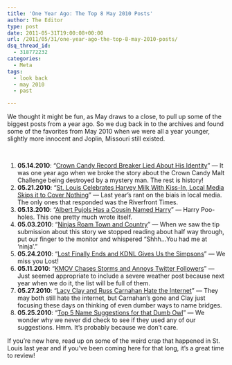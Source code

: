 ```yaml
---
title: 'One Year Ago: The Top 8 May 2010 Posts'
author: The Editor
type: post
date: 2011-05-31T19:00:08+00:00
url: /2011/05/31/one-year-ago-the-top-8-may-2010-posts/
dsq_thread_id:
  - 318772232
categories:
  - Meta
tags:
  - look back
  - may 2010
  - past

---
```

We thought it might be fun, as May draws to a close, to pull up some of the biggest posts from a year ago. So we dug back in to the archives and found some of the favorites from May 2010 when we were all a year younger, slightly more innocent and Joplin, Missouri still existed.

&nbsp;

  1. **05.14.2010**: &#8220;<a href="http://punchingkitty.com/2010/05/14/crown-candy-record-breaker-lied-about-his-identity/" target="_blank">Crown Candy Record Breaker Lied About His Identity</a>&#8221; &#8212; It was one year ago when we broke the story about the Crown Candy Malt Challenge being destroyed by a mystery man. The rest is history!
  2. **05.21.2010**: &#8220;<a href="http://punchingkitty.com/2010/05/21/st-louis-celebrates-harvey-milk-with-kiss-in-local-media-skips-it-to-cover-nothing/" target="_blank">St. Louis Celebrates Harvey Milk With Kiss-In, Local Media Skips it to Cover Nothing</a>&#8221; &#8212; Last year&#8217;s rant on the biais in local media. The only ones that responded was the Riverfront Times.
  3. **05.13.2010**: &#8220;<a href="http://punchingkitty.com/2010/05/13/albert-pujols-has-a-cousin-named-harry/" target="_blank">Albert Pujols Has a Cousin Named Harry</a>&#8221; &#8212; Harry Poo-holes. This one pretty much wrote itself.
  4. **05.03.2010**: &#8220;<a href="http://punchingkitty.com/2010/05/03/ninjas-roam-town-country/" target="_blank">Ninjas Roam Town and Country</a>&#8221; &#8212; When we saw the tip submission about this story we stopped reading about half way through, put our finger to the monitor and whispered &#8220;Shhh&#8230;You had me at &#8216;ninja&#8217;.&#8221;
  5. **05.24.2010**: &#8220;<a href="http://punchingkitty.com/2010/05/24/lost-finally-ends-and-kdnl-gives-us-the-simpsons/" target="_blank">Lost Finally Ends and KDNL Gives Us the Simpsons</a>&#8221; &#8212; We miss you Lost!
  6. **05.11.2010**: &#8220;<a href="http://punchingkitty.com/2010/05/11/kmov-chases-storms-and-annoys-twitter-followers/" target="_blank">KMOV Chases Storms and Annoys Twitter Followers</a>&#8221; &#8212; Just seemed appropriate to include a severe weather post because next year when we do it, the list will be full of them.
  7. **05.27.2010**: &#8220;<a href="http://punchingkitty.com/2010/05/27/lacy-clay-and-russ-carnahan-hate-the-internet/" target="_blank">Lacy Clay and Russ Carnahan Hate the Internet</a>&#8221; &#8212; They may both still hate the internet, but Carnahan&#8217;s gone and Clay just focusing these days on thinking of even dumber ways to name bridges.
  8. **05.25.2010**: &#8220;<a href="http://punchingkitty.com/2010/05/25/top-5-name-suggestions-for-that-dumb-owl/" target="_blank">Top 5 Name Suggestions for that Dumb Owl</a>&#8221; &#8212; We wonder why we never did check to see if they used any of our suggestions. Hmm. It&#8217;s probably because we don&#8217;t care.

If you&#8217;re new here, read up on some of the weird crap that happened in St. Louis last year and if you&#8217;ve been coming here for that long, it&#8217;s a great time to review!